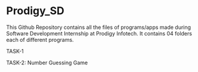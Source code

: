 # Prodigy_SD
This Github Repository contains all the files of programs/apps made during Software Development Internship at Prodigy Infotech. It contains 04 folders each of different programs.  

TASK-1

TASK-2: Number Guessing Game
